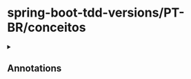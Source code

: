 # spring-boot-tdd-versions/PT-BR/conceitos


<details><summary><h2>Annotations</h2></summary>

### @Mock
Permite criar um objeto ou interface

### @MockBean vs Mockito
Ambos são equivalentes e trazem todo o contexto da classe, ou seja, isso inclue classes injetadas e componentes que a classe em questão utiliza e precisa levar em consideração no momento do teste.

### @InjectMock
Os @Mock passam a ser instanciados através dessa anotação


### @SpringBootTest

A anotação @SpringBootTest é útil quando precisamos inicializar todo o contêiner. A anotação funciona criando o ApplicationContext que será utilizado em nossos testes. Podemos usar o atributo webEnvironment de @SpringBootTest para configurar nosso ambiente de execução


### @AutoConfigureMockMvc
Use isso quando quiser apenas configurar o MockMvc

### @AutoConfigureWebMvc
Use isso se precisar configurar a camada da web para teste, mas não precisar usar o MockMvc


### @Transactional
- O contexto de persistência
- A transação do banco de dados

</details>


